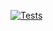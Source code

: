 [![Tests](https://github.com/concrete5-community/quick_tabs/actions/workflows/tests.yml/badge.svg)](https://github.com/concrete5-community/quick_tabs/actions/workflows/tests.yml)
